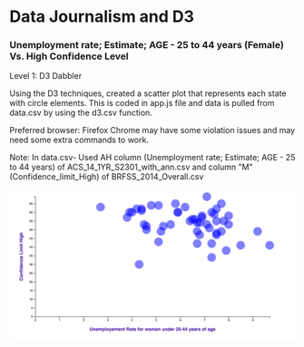 # Data Journalism and D3

### Unemployment rate; Estimate; AGE - 25 to 44 years (Female) Vs. High Confidence Level
Level 1: D3 Dabbler

Using the D3 techniques, created a scatter plot that represents each state with circle elements. This is coded in 
app.js file and data is pulled from data.csv by using the d3.csv function.

Preferred browser: Firefox
Chrome may have some violation issues and may need some extra commands to work.

Note: In data.csv- Used AH column (Unemployment rate; Estimate; AGE - 25 to 44 years) of ACS_14_1YR_S2301_with_ann.csv and column "M" (Confidence_limit_High) of BRFSS_2014_Overall.csv

![Readme](images/Chart.png)
